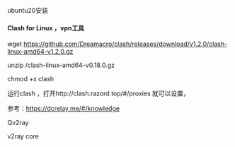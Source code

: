 ubuntu20安装

#### Clash for Linux ，vpn工具

wget https://github.com/Dreamacro/clash/releases/download/v1.2.0/clash-linux-amd64-v1.2.0.gz

unzip /clash-linux-amd64-v0.18.0.gz

chmod +x clash 

运行clash ，打开http://clash.razord.top/#/proxies 就可以设置，

参考：https://dcrelay.me/#/knowledge



Qv2ray

v2ray core

